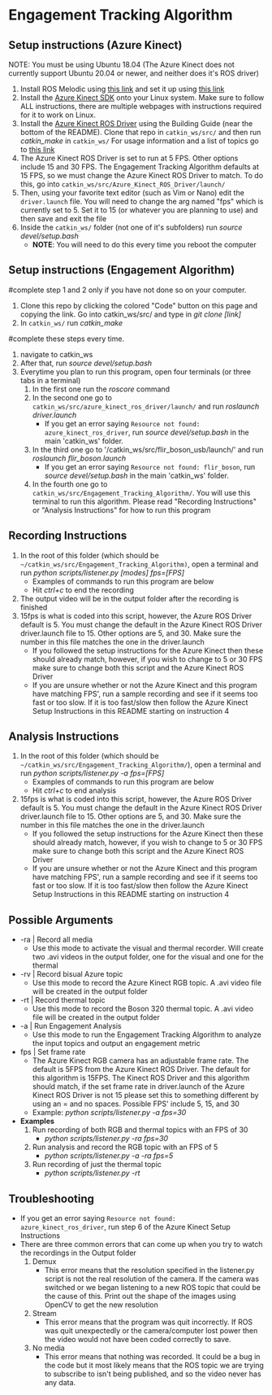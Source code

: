 # Engagement Tracking Algorithm

## Setup instructions (Azure Kinect)
NOTE: You must be using Ubuntu 18.04 (The Azure Kinect does not currently support Ubuntu 20.04 or newer, and neither does it's ROS driver)
1. Install ROS Melodic using [this link](https://wiki.ros.org/melodic/Installation/Ubuntu) and set it up using [this link](https://wiki.ros.org/ROS/Tutorials/InstallingandConfiguringROSEnvironment)
2. Install the [Azure Kinect SDK](https://docs.microsoft.com/en-us/azure/kinect-dk/sensor-sdk-download) onto your Linux system. Make sure to follow ALL instructions, there are multiple webpages with instructions required for it to work on Linux.
3. Install the [Azure Kinect ROS Driver](https://github.com/microsoft/Azure_Kinect_ROS_Driver) using the Building Guide (near the bottom of the README). Clone that repo in `catkin_ws/src/` and then run *catkin_make* in `catkin_ws/` For usage information and a list of topics go to [this link](https://github.com/microsoft/Azure_Kinect_ROS_Driver/blob/melodic/docs/usage.md)
4. The Azure Kinect ROS Driver is set to run at 5 FPS. Other options include 15 and 30 FPS. The Engagement Tracking Algorithm defaults at 15 FPS, so we must change the Azure Kinect ROS Driver to match. To do this, go into `catkin_ws/src/Azure_Kinect_ROS_Driver/launch/`
5. Then, using your favorite text editor (such as Vim or Nano) edit the `driver.launch` file. You will need to change the arg named "fps" which is currently set to 5. Set it to 15 (or whatever you are planning to use) and then save and exit the file
6. Inside the `catkin_ws/` folder (not one of it's subfolders) run *source devel/setup.bash*
    - **NOTE**: You will need to do this every time you reboot the computer

## Setup instructions (Engagement Algorithm)
#complete step 1 and 2 only if you have not done so on your computer. 
1. Clone this repo by clicking the colored "Code" button on this page and copying the link. Go into catkin_ws/src/ and type in *git clone \[link\]*
2. In `catkin_ws/` run *catkin_make*

#complete these steps every time.
1. navigate to catkin_ws
3. After that, run *source devel/setup.bash*
4. Everytime you plan to run this program, open four terminals (or three tabs in a terminal)
    1. In the first one run the *roscore* command
    2. In the second one go to `catkin_ws/src/azure_kinect_ros_driver/launch/` and run *roslaunch driver.launch*
        - If you get an error saying `Resource not found: azure_kinect_ros_driver`, run *source devel/setup.bash* in the main 'catkin_ws' folder.
    3. In the third one go to '/catkin_ws/src/flir_boson_usb/launch/' and run *roslaunch flir_boson.launch*
        - If you get an error saying `Resource not found: flir_boson`, run *source devel/setup.bash* in the main 'catkin_ws' folder.
    4. In the fourth one go to `catkin_ws/src/Engagement_Tracking_Algorithm/`. You will use this terminal to run this algorithm. Please read "Recording Instructions" or "Analysis Instructions" for how to run this program

## Recording Instructions
1. In the root of this folder (which should be `~/catkin_ws/src/Engagement_Tracking_Algorithm)`, open a terminal and run *python scripts/listener.py \[modes\] fps=\[FPS\]*
    - Examples of commands to run this program are below
    - Hit *ctrl+c* to end the recording
2. The output video will be in the output folder after the recording is finished
3. 15fps is what is coded into this script, however, the Azure ROS Driver default is 5. You must change the default in the Azure Kinect ROS Driver driver.launch file to 15. Other options are 5, and 30. Make sure the number in this file matches the one in the driver.launch
    - If you followed the setup instructions for the Azure Kinect then these should already match, however, if you wish to change to 5 or 30 FPS make sure to change both this script and the Azure Kinect ROS Driver
    - If you are unsure whether or not the Azure Kinect and this program have matching FPS', run a sample recording and see if it seems too fast or too slow. If it is too fast/slow then follow the Azure Kinect Setup Instructions in this README starting on instruction 4

## Analysis Instructions
1. In the root of this folder (which should be `~/catkin_ws/src/Engagement_Tracking_Algorithm/`), open a terminal and run *python scripts/listener.py -a fps=\[FPS\]*
    - Examples of commands to run this program are below
    - Hit *ctrl+c* to end analysis
2. 15fps is what is coded into this script, however, the Azure ROS Driver default is 5. You must change the default in the Azure Kinect ROS Driver driver.launch file to 15. Other options are 5, and 30. Make sure the number in this file matches the one in the driver.launch
    - If you followed the setup instructions for the Azure Kinect then these should already match, however, if you wish to change to 5 or 30 FPS make sure to change both this script and the Azure Kinect ROS Driver
    - If you are unsure whether or not the Azure Kinect and this program have matching FPS', run a sample recording and see if it seems too fast or too slow. If it is too fast/slow then follow the Azure Kinect Setup Instructions in this README starting on instruction 4

## Possible Arguments
- -ra | Record all media
    - Use this mode to activate the visual and thermal recorder. Will create two .avi videos in the output folder, one for the visual and one for the thermal 
- -rv | Record bisual Azure topic
    - Use this mode to record the Azure Kinect RGB topic. A .avi video file will be created in the output folder
- -rt | Record thermal topic
    - Use this mode to record the Boson 320 thermal topic. A .avi video file will be created in the output folder
- -a | Run Engagement Analysis
    - Use this mode to run the Engagement Tracking Algorithm to analyze the input topics and output an engagement metric
- fps | Set frame rate
    - The Azure Kinect RGB camera has an adjustable frame rate. The default is 5FPS from the Azure Kinect ROS Driver. The default for this algorithm is 15FPS. The Kinect ROS Driver and this algorithm should match, if the set frame rate in driver.launch of the Azure Kinect ROS Driver is not 15 please set this to something different by using an = and no spaces. Possible FPS' include 5, 15, and 30
    - Example: *python scripts/listener.py -a fps=30*
- **Examples**
    1. Run recording of both RGB and thermal topics with an FPS of 30
        - *python scripts/listener.py -ra fps=30*
    2. Run analysis and record the RGB topic with an FPS of 5
        - *python scripts/listener.py -a -ra fps=5*
    3. Run recording of just the thermal topic
        - *python scripts/listener.py -rt*

## Troubleshooting
- If you get an error saying `Resource not found: azure_kinect_ros_driver`, run step 6 of the Azure Kinect Setup Instructions
- There are three common errors that can come up when you try to watch the recordings in the Output folder
    1. Demux
        - This error means that the resolution specified in the listener.py script is not the real resolution of the camera. If the camera was switched or we began listening to a new ROS topic that could be the cause of this. Print out the shape of the images using OpenCV to get the new resolution
    2. Stream
        - This error means that the program was quit incorrectly. If ROS was quit unexpectedly or the camera/computer lost power then the video would not have been coded correctly to save. 
    3. No media
        - This error means that nothing was recorded. It could be a bug in the code but it most likely means that the ROS topic we are trying to subscribe to isn't being published, and so the video never has any data. 
